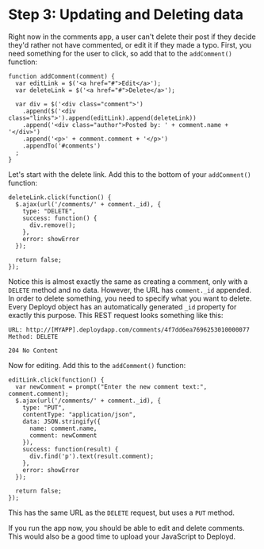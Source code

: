 # Step 3: Updating and Deleting data

Right now in the comments app, a user can't delete their post if they decide they'd rather not have commented, or edit it if they made a typo. First, you need something for the user to click, so add that to the `addComment()` function: 

    function addComment(comment) {
      var editLink = $('<a href="#">Edit</a>');
      var deleteLink = $('<a href="#">Delete</a>');

      var div = $('<div class="comment">')
        .append($('<div class="links">').append(editLink).append(deleteLink))
        .append('<div class="author">Posted by: ' + comment.name + '</div>')
        .append('<p>' + comment.comment + '</p>')
        .appendTo('#comments')
      ;
    }

Let's start with the delete link.  Add this to the bottom of your `addComment()` function:

    deleteLink.click(function() {
      $.ajax(url('/comments/' + comment._id), {
        type: "DELETE",
        success: function() {
          div.remove();
        },
        error: showError
      });     

      return false;
    });

Notice this is almost exactly the same as creating a comment, only with a `DELETE` method and no data. However, the URL has `comment._id` appended. In order to delete something, you need to specify what you want to delete. Every Deployd object has an automatically generated `_id` property for exactly this purpose. This REST request looks something like this:

    URL: http://[MYAPP].deploydapp.com/comments/4f7dd6ea7696253010000077
    Method: DELETE

    204 No Content

Now for editing. Add this to the `addComment()` function: 

    editLink.click(function() {
      var newComment = prompt("Enter the new comment text:", comment.comment);
      $.ajax(url('/comments/' + comment._id), {
        type: "PUT",
        contentType: "application/json",
        data: JSON.stringify({
          name: comment.name,
          comment: newComment
        }),
        success: function(result) {
          div.find('p').text(result.comment);
        },
        error: showError
      });

      return false;
    });

This has the same URL as the `DELETE` request, but uses a `PUT` method. 

If you run the app now, you should be able to edit and delete comments. This would also be a good time to upload your JavaScript to Deployd.
